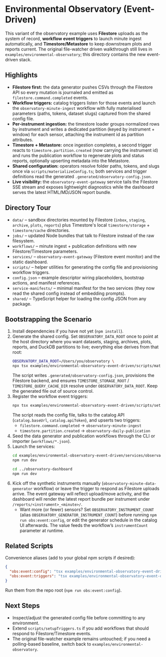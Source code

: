 # Environmental Observatory (Event-Driven)

This variant of the observatory example uses **Filestore** uploads as the system of record, **workflow event triggers** to launch minute ingest automatically, and **Timestore/Metastore** to keep downstream plots and reports current. The original file-watcher driven walkthrough still lives in `examples/environmental-observatory`; this directory contains the new event-driven stack.

## Highlights
- **Filestore first:** the data generator pushes CSVs through the Filestore API so every mutation is journaled and emitted as `filestore.command.completed` events.
- **Workflow triggers:** catalog triggers listen for those events and launch the `observatory-minute-ingest` workflow with fully materialised parameters (paths, tokens, dataset slugs) captured from the shared config file.
- **Per-instrument ingestion:** the timestore loader groups normalized rows by instrument and writes a dedicated partition (keyed by instrument + window) for each sensor, attaching the instrument id as partition attributes.
- **Timestore + Metastore:** once ingestion completes, a second trigger reacts to `timestore.partition.created` (now carrying the instrument id) and runs the publication workflow to regenerate plots and status reports, optionally upserting metadata into the Metastore.
- **Shared configuration:** operators resolve folder paths, tokens, and slugs once via `scripts/materializeConfig.ts`; both services and trigger definitions read the generated `.generated/observatory-config.json`.
- **Live visibility:** the `observatory-event-gateway` service tails the Filestore SSE stream and exposes lightweight diagnostics while the dashboard serves the latest HTML/MD/JSON report bundle.

## Directory Tour
- `data/` – sandbox directories mounted by Filestore (`inbox`, `staging`, `archive`, `plots`, `reports`) plus Timestore's local `timestore/storage` + `timestore/cache` directories.
- `jobs/` – updated Node bundles that talk to Filestore instead of the raw filesystem.
- `workflows/` – minute ingest + publication definitions with new Filestore/Timestore parameters.
- `services/` – `observatory-event-gateway` (Filestore event monitor) and the static dashboard.
- `scripts/` – helper utilities for generating the config file and provisioning workflow triggers.
- `config.json` – example descriptor wiring placeholders, bootstrap actions, and manifest references.
- `service-manifests/` – minimal manifest for the two services (they now read the shared config instead of embedding prompts).
- `shared/` – TypeScript helper for loading the config JSON from any package.

## Bootstrapping the Scenario
1. Install dependencies if you have not yet (`npm install`).
2. Generate the shared config. Set `OBSERVATORY_DATA_ROOT` once to point at the host directory where you want datasets, staging, archives, plots, reports, and DuckDB partitions to live; everything else derives from that root:
   ```bash
   OBSERVATORY_DATA_ROOT=/Users/you/observatory \
   npx tsx examples/environmental-observatory-event-driven/scripts/materializeConfig.ts
   ```
   The script writes `.generated/observatory-config.json`, provisions the Filestore backend, and ensures `TIMESTORE_STORAGE_ROOT` / `TIMESTORE_QUERY_CACHE_DIR` resolve under `OBSERVATORY_DATA_ROOT`. Keep the generated file out of source control.
3. Register the workflow event triggers:
   ```bash
   npx tsx examples/environmental-observatory-event-driven/scripts/setupTriggers.ts
   ```
   The script reads the config file, talks to the catalog API (`catalog.baseUrl`, `catalog.apiToken`), and upserts two triggers:
   - `filestore.command.completed` → `observatory-minute-ingest`
   - `timestore.partition.created` → `observatory-daily-publication`
4. Seed the data generator and publication workflows through the CLI or importer (`workflows/*.json`).
5. Launch the services:
   ```bash
   cd examples/environmental-observatory-event-driven/services/observatory-event-gateway
   npm run dev

   cd ../observatory-dashboard
   npm run dev
   ```
6. Kick off the synthetic instruments manually (`observatory-minute-data-generator` workflow) or leave the trigger to respond as Filestore uploads arrive. The event gateway will reflect upload/move activity, and the dashboard will render the latest report bundle per instrument under `/reports/<instrument>_<minute>/`.
   - Want more (or fewer) sensors? Set `OBSERVATORY_INSTRUMENT_COUNT` (alias `OBSERVATORY_GENERATOR_INSTRUMENT_COUNT`) before running `npm run obs:event:config`, or edit the generator schedule in the catalog UI afterwards. The value feeds the workflow’s `instrumentCount` parameter at runtime.

## Related Scripts
Convenience aliases (add to your global npm scripts if desired):
```json
{
  "obs:event:config": "tsx examples/environmental-observatory-event-driven/scripts/materializeConfig.ts",
  "obs:event:triggers": "tsx examples/environmental-observatory-event-driven/scripts/setupTriggers.ts"
}
```
Run them from the repo root (`npm run obs:event:config`).

## Next Steps
- Inspect/adjust the generated config file before committing to any environment.
- Extend `scripts/setupTriggers.ts` if you add workflows that should respond to Filestore/Timestore events.
- The original file-watcher example remains untouched; if you need a polling-based baseline, switch back to `examples/environmental-observatory`.
